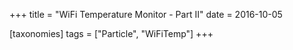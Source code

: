 +++
title = "WiFi Temperature Monitor - Part II"
date = 2016-10-05

[taxonomies]
tags = ["Particle", "WiFiTemp"]
+++


